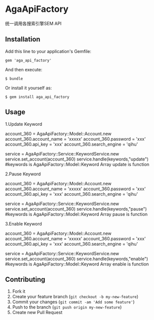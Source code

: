 # AgaApiFactory

统一调用各搜索引擎SEM API

## Installation

Add this line to your application's Gemfile:

    gem 'aga_api_factory'

And then execute:

    $ bundle

Or install it yourself as:

    $ gem install aga_api_factory

## Usage

1.Update Keyword 

account_360 = AgaApiFactory::Model::Account.new
account_360.account_name = 'xxxxx'
account_360.password = 'xxx'
account_360.api_key = 'xxx'
account_360.search_engine = 'qihu'

service = AgaApiFactory::Service::KeywordService.new
service.set_account(account_360)
service.handle(keywords,"update")  #keywords is AgaApiFactory::Model::Keyword Array     update is function

2.Pause Keyword

account_360 = AgaApiFactory::Model::Account.new
account_360.account_name = 'xxxxx'
account_360.password = 'xxx'
account_360.api_key = 'xxx'
account_360.search_engine = 'qihu'

service = AgaApiFactory::Service::KeywordService.new
service.set_account(account_360)
service.handle(keywords,"pause")  #keywords is AgaApiFactory::Model::Keyword Array     pause is function

3.Enable Keyword

account_360 = AgaApiFactory::Model::Account.new
account_360.account_name = 'xxxxx'
account_360.password = 'xxx'
account_360.api_key = 'xxx'
account_360.search_engine = 'qihu'

service = AgaApiFactory::Service::KeywordService.new
service.set_account(account_360)
service.handle(keywords,"enable")  #keywords is AgaApiFactory::Model::Keyword Array     enable is function

## Contributing

1. Fork it
2. Create your feature branch (`git checkout -b my-new-feature`)
3. Commit your changes (`git commit -am 'Add some feature'`)
4. Push to the branch (`git push origin my-new-feature`)
5. Create new Pull Request